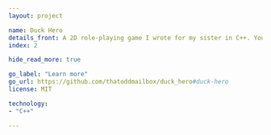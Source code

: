 ```yaml
---
layout: project

name: Duck Hero
details_front: A 2D role-playing game I wrote for my sister in C++. You play as a duck named Ducky, saving the city of Duckville from the evil robots which have taken over.
index: 2

hide_read_more: true

go_label: "Learn more"
go_url: https://github.com/thatoddmailbox/duck_hero#duck-hero
license: MIT

technology:
- "C++"

---
```


